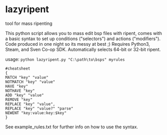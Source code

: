 # lazyripent
tool for mass ripenting

This python script allows you to mass edit bsp files with ripent, comes with a basic syntax to set up conditions ("selectors") and actions ("modifiers"). Code produced in one night so its messy at best ;)
Requires Python3, Steam, and Sven Co-op SDK. Automatically selects 64-bit or 32-bit ripent.

usage: `python lazyripent.py "C:\path\to\bsps" myrules`

```
#cheatsheet
{ 
MATCH "key" "value"
NOTMATCH "key" "value"
HAVE "key"
NOTHAVE "key"
ADD "key" "value"
REMOVE "key"
REPLACE "key" "value",
REPLACE "key" "value?" "parse"
NEWENT "key:value:key:$key"
}
```

See example_rules.txt for further info on how to use the syntax.